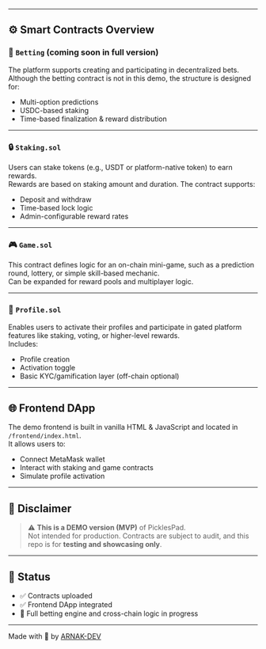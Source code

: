 
---

## ⚙️ Smart Contracts Overview

### 🎯 `Betting` (coming soon in full version)
The platform supports creating and participating in decentralized bets.  
Although the betting contract is not in this demo, the structure is designed for:

- Multi-option predictions  
- USDC-based staking  
- Time-based finalization & reward distribution

---

### 🔒 `Staking.sol`
Users can stake tokens (e.g., USDT or platform-native token) to earn rewards.  
Rewards are based on staking amount and duration. The contract supports:

- Deposit and withdraw  
- Time-based lock logic  
- Admin-configurable reward rates

---

### 🎮 `Game.sol`
This contract defines logic for an on-chain mini-game, such as a prediction round, lottery, or simple skill-based mechanic.  
Can be expanded for reward pools and multiplayer logic.

---

### 👤 `Profile.sol`
Enables users to activate their profiles and participate in gated platform features like staking, voting, or higher-level rewards.  
Includes:

- Profile creation  
- Activation toggle  
- Basic KYC/gamification layer (off-chain optional)

---

## 🌐 Frontend DApp

The demo frontend is built in vanilla HTML & JavaScript and located in `/frontend/index.html`.  
It allows users to:

- Connect MetaMask wallet  
- Interact with staking and game contracts  
- Simulate profile activation  

---

## 🧪 Disclaimer

> ⚠️ **This is a DEMO version (MVP)** of PicklesPad.  
> Not intended for production. Contracts are subject to audit, and this repo is for **testing and showcasing only**.

---

## 📅 Status

- ✅ Contracts uploaded  
- ✅ Frontend DApp integrated  
- 🚧 Full betting engine and cross-chain logic in progress

---

Made with 🥒 by [ARNAK-DEV](https://github.com/ARNAK-DEV)
